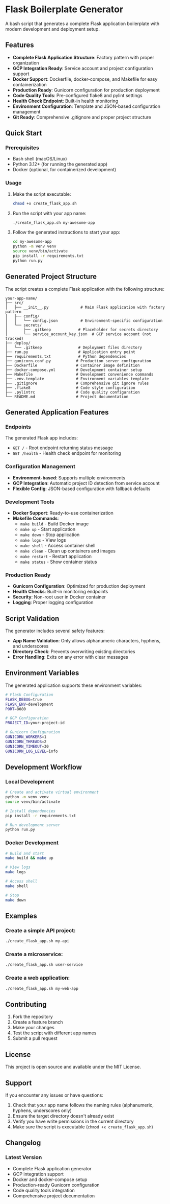 # Flask Boilerplate Generator

A bash script that generates a complete Flask application boilerplate with modern development and deployment setup.

## Features

- **Complete Flask Application Structure**: Factory pattern with proper organization
- **GCP Integration Ready**: Service account and project configuration support
- **Docker Support**: Dockerfile, docker-compose, and Makefile for easy containerization
- **Production Ready**: Gunicorn configuration for production deployment
- **Code Quality Tools**: Pre-configured flake8 and pylint settings
- **Health Check Endpoint**: Built-in health monitoring
- **Environment Configuration**: Template and JSON-based configuration management
- **Git Ready**: Comprehensive .gitignore and proper project structure

## Quick Start

### Prerequisites

- Bash shell (macOS/Linux)
- Python 3.12+ (for running the generated app)
- Docker (optional, for containerized development)

### Usage

1. Make the script executable:
   ```bash
   chmod +x create_flask_app.sh
   ```

2. Run the script with your app name:
   ```bash
   ./create_flask_app.sh my-awesome-app
   ```

3. Follow the generated instructions to start your app:
   ```bash
   cd my-awesome-app
   python -m venv venv
   source venv/bin/activate
   pip install -r requirements.txt
   python run.py
   ```

## Generated Project Structure

The script creates a complete Flask application with the following structure:

```
your-app-name/
├── src/
│   ├── __init__.py              # Main Flask application with factory pattern
│   ├── config/
│   │   └── config.json          # Environment-specific configuration
│   └── secrets/
│       ├── .gitkeep            # Placeholder for secrets directory
│       └── service_account_key.json  # GCP service account (not tracked)
├── deploy/
│   └── .gitkeep                # Deployment files directory
├── run.py                      # Application entry point
├── requirements.txt            # Python dependencies
├── gunicorn.conf.py           # Production server configuration
├── Dockerfile                 # Container image definition
├── docker-compose.yml         # Development container setup
├── Makefile                   # Development convenience commands
├── .env.template              # Environment variables template
├── .gitignore                 # Comprehensive git ignore rules
├── .flake8                    # Code style configuration
├── .pylintrc                  # Code quality configuration
└── README.md                  # Project documentation
```

## Generated Application Features

### Endpoints

The generated Flask app includes:
- `GET /` - Root endpoint returning status message
- `GET /health` - Health check endpoint for monitoring

### Configuration Management

- **Environment-based**: Supports multiple environments
- **GCP Integration**: Automatic project ID detection from service account
- **Flexible Config**: JSON-based configuration with fallback defaults

### Development Tools

- **Docker Support**: Ready-to-use containerization
- **Makefile Commands**: 
  - `make build` - Build Docker image
  - `make up` - Start application
  - `make down` - Stop application
  - `make logs` - View logs
  - `make shell` - Access container shell
  - `make clean` - Clean up containers and images
  - `make restart` - Restart application
  - `make status` - Show container status

### Production Ready

- **Gunicorn Configuration**: Optimized for production deployment
- **Health Checks**: Built-in monitoring endpoints
- **Security**: Non-root user in Docker container
- **Logging**: Proper logging configuration

## Script Validation

The generator includes several safety features:

- **App Name Validation**: Only allows alphanumeric characters, hyphens, and underscores
- **Directory Check**: Prevents overwriting existing directories
- **Error Handling**: Exits on any error with clear messages

## Environment Variables

The generated application supports these environment variables:

```bash
# Flask Configuration
FLASK_DEBUG=true
FLASK_ENV=development
PORT=8080

# GCP Configuration
PROJECT_ID=your-project-id

# Gunicorn Configuration
GUNICORN_WORKERS=1
GUNICORN_THREADS=2
GUNICORN_TIMEOUT=30
GUNICORN_LOG_LEVEL=info
```

## Development Workflow

### Local Development
```bash
# Create and activate virtual environment
python -m venv venv
source venv/bin/activate

# Install dependencies
pip install -r requirements.txt

# Run development server
python run.py
```

### Docker Development
```bash
# Build and start
make build && make up

# View logs
make logs

# Access shell
make shell

# Stop
make down
```

## Examples

### Create a simple API project:
```bash
./create_flask_app.sh my-api
```

### Create a microservice:
```bash
./create_flask_app.sh user-service
```

### Create a web application:
```bash
./create_flask_app.sh my-web-app
```

## Contributing

1. Fork the repository
2. Create a feature branch
3. Make your changes
4. Test the script with different app names
5. Submit a pull request

## License

This project is open source and available under the MIT License.

## Support

If you encounter any issues or have questions:

1. Check that your app name follows the naming rules (alphanumeric, hyphens, underscores only)
2. Ensure the target directory doesn't already exist
3. Verify you have write permissions in the current directory
4. Make sure the script is executable (`chmod +x create_flask_app.sh`)

## Changelog

### Latest Version
- Complete Flask application generator
- GCP integration support
- Docker and docker-compose setup
- Production-ready Gunicorn configuration
- Code quality tools integration
- Comprehensive project documentation
